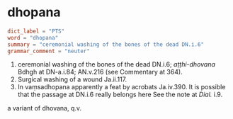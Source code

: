 # dhopana

``` toml
dict_label = "PTS"
word = "dhopana"
summary = "ceremonial washing of the bones of the dead DN.i.6"
grammar_comment = "neuter"
```

1. ceremonial washing of the bones of the dead DN.i.6; *aṭṭhi\-dhovana* Bdhgh at DN\-a.i.84; AN.v.216 (see Commentary at 364).
2. Surgical washing of a wound Ja.ii.117.
3. In vaṃsadhopana apparently a feat by acrobats Ja.iv.390. It is possible that the passage at DN.i.6 really belongs here See the note at *Dial.* i.9.

a variant of dhovana, q.v.

